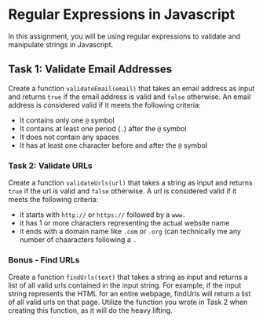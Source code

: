 # Regular Expressions in Javascript

In this assignment, you will be using regular expressions to validate and manipulate strings in Javascript. 

## Task 1: Validate Email Addresses

Create a function `validateEmail(email)` that takes an email address as input and returns `true` if the email address is valid and `false` otherwise. An email address is considered valid if it meets the following criteria:

- It contains only one `@` symbol
- It contains at least one period (`.`) after the `@` symbol
- It does not contain any spaces
- It has at least one character before and after the `@` symbol

### Task 2: Validate URLs

Create a function `validateUrls(url)` that takes a string as input and returns `true` if the url is valid and `false` otherwise. A url is considered valid if it meets the following criteria:

- it starts with `http://` or `https://` followed by a `www.`
- it has 1 or more characters representing the actual website name
- it ends with a domain name like `.com` or `.org` (can technically me any number of chaaracters following a `.`

### Bonus - Find URLs

Create a function `findUrls(text)` that takes a string as input and returns a list of all valid urls contained in the input string. For example, if the input string represents the HTML for an entire webpage, findUrls will return a list of all valid urls on that page. Utilize the function you wrote in Task 2 when creating this function, as it will do the heavy lifting.
